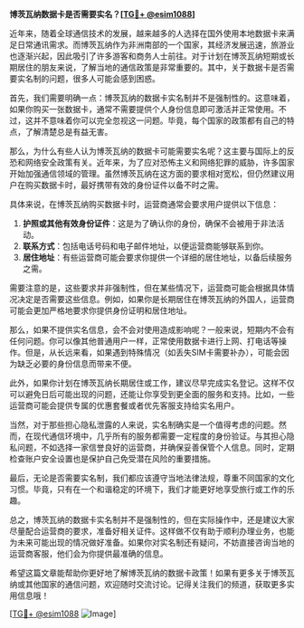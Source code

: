 **博茨瓦纳数据卡是否需要实名？[[TG💪+ @esim1088](https://t.me/s/esim1088)]**

近年来，随着全球通信技术的发展，越来越多的人选择在国外使用本地数据卡来满足日常通讯需求。而博茨瓦纳作为非洲南部的一个国家，其经济发展迅速，旅游业也逐渐兴起，因此吸引了许多游客和商务人士前往。对于计划在博茨瓦纳短期或长期居住的朋友来说，了解当地的通信政策是非常重要的。其中，关于数据卡是否需要实名制的问题，很多人可能会感到困惑。

首先，我们需要明确一点：博茨瓦纳的数据卡实名制并不是强制性的。这意味着，如果你购买一张数据卡，通常不需要提供个人身份信息即可激活并正常使用。不过，这并不意味着你可以完全忽视这一问题。毕竟，每个国家的政策都有自己的特点，了解清楚总是有益无害。

那么，为什么有些人认为博茨瓦纳的数据卡可能需要实名呢？这主要与国际上的反恐和网络安全政策有关。近年来，为了应对恐怖主义和网络犯罪的威胁，许多国家开始加强通信领域的管理。虽然博茨瓦纳在这方面的要求相对宽松，但仍然建议用户在购买数据卡时，最好携带有效的身份证件以备不时之需。

具体来说，在博茨瓦纳购买数据卡时，运营商通常会要求用户提供以下信息：

1. **护照或其他有效身份证件**：这是为了确认你的身份，确保不会被用于非法活动。
2. **联系方式**：包括电话号码和电子邮件地址，以便运营商能够联系到你。
3. **居住地址**：有些运营商可能会要求你提供一个详细的居住地址，以备后续服务之需。

需要注意的是，这些要求并非强制性，但在某些情况下，运营商可能会根据具体情况决定是否需要这些信息。例如，如果你是长期居住在博茨瓦纳的外国人，运营商可能会更加严格地要求你提供身份证明和居住地址。

那么，如果不提供实名信息，会不会对使用造成影响呢？一般来说，短期内不会有任何问题。你可以像其他普通用户一样，正常使用数据卡进行上网、打电话等操作。但是，从长远来看，如果遇到特殊情况（如丢失SIM卡需要补办），可能会因为缺乏必要的身份信息而带来不便。

此外，如果你计划在博茨瓦纳长期居住或工作，建议尽早完成实名登记。这样不仅可以避免日后可能出现的问题，还能让你享受到更全面的服务和支持。比如，一些运营商可能会提供专属的优惠套餐或者优先客服支持给实名用户。

当然，对于那些担心隐私泄露的人来说，实名制确实是一个值得考虑的问题。然而，在现代通信环境中，几乎所有的服务都需要一定程度的身份验证。与其担心隐私问题，不如选择一家信誉良好的运营商，并确保妥善保管个人信息。同时，定期检查账户安全设置也是保护自己免受潜在风险的重要措施。

最后，无论是否需要实名制，我们都应该遵守当地法律法规，尊重不同国家的文化习惯。毕竟，只有在一个和谐稳定的环境下，我们才能更好地享受旅行或工作的乐趣。

总之，博茨瓦纳的数据卡实名制并不是强制性的，但在实际操作中，还是建议大家尽量配合运营商的要求，准备好相关证件。这样做不仅有助于顺利办理业务，也能为未来可能出现的情况做好准备。如果你对实名制还有疑问，不妨直接咨询当地的运营商客服，他们会为你提供最准确的信息。

希望这篇文章能帮助你更好地了解博茨瓦纳的数据卡政策！如果有更多关于博茨瓦纳或其他国家的通信问题，欢迎随时交流讨论。记得关注我们的频道，获取更多实用信息哦！

[[TG💪+ @esim1088](https://t.me/s/esim1088) ![Image](https://i.postimg.cc/4NQfJmqS/Snipaste-2025-05-13-00-14-12.png)]